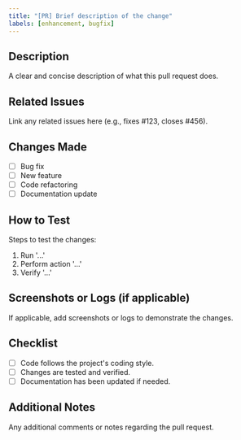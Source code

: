 ```yaml
---
title: "[PR] Brief description of the change"
labels: [enhancement, bugfix]
---
```


## Description
A clear and concise description of what this pull request does.

## Related Issues
Link any related issues here (e.g., fixes #123, closes #456).

## Changes Made
- [ ] Bug fix
- [ ] New feature
- [ ] Code refactoring
- [ ] Documentation update

## How to Test
Steps to test the changes:
1. Run '...'
2. Perform action '...'
3. Verify '...'

## Screenshots or Logs (if applicable)
If applicable, add screenshots or logs to demonstrate the changes.

## Checklist
- [ ] Code follows the project's coding style.
- [ ] Changes are tested and verified.
- [ ] Documentation has been updated if needed.

## Additional Notes
Any additional comments or notes regarding the pull request.

